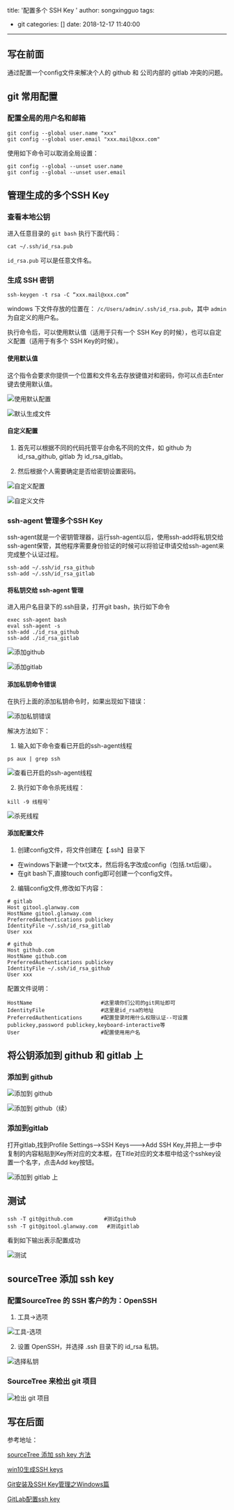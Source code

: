 title: '配置多个 SSH Key '
author: songxingguo
tags:
  - git
categories: []
date: 2018-12-17 11:40:00
---
## 写在前面

通过配置一个config文件来解决个人的 github 和 公司内部的 gitlab 冲突的问题。

<!-- more -->

## git 常用配置

### 配置全局的用户名和邮箱

```
git config --global user.name "xxx"
git config --global user.email "xxx.mail@xxx.com"
```
使用如下命令可以取消全局设置：

```
git config --global --unset user.name
git config --global --unset user.email
```
## 管理生成的多个SSH Key

### 查看本地公钥

进入任意目录的 `git bash` 执行下面代码：

```
cat ~/.ssh/id_rsa.pub
```
`id_rsa.pub` 可以是任意文件名。

### 生成 SSH 密钥

```
ssh-keygen -t rsa -C “xxx.mail@xxx.com”
```
windows 下文件存放的位置在： `/c/Users/admin/.ssh/id_rsa.pub`，其中 `admin` 为自定义的用户名。

执行命令后，可以使用默认值（适用于只有一个 SSH Key 的时候），也可以自定义配置（适用于有多个 SSH Key的时候）。

#### 使用默认值

这个指令会要求你提供一个位置和文件名去存放键值对和密码，你可以点击Enter键去使用默认值。

![使用默认配置](https://graphbed.qiniu.songxingguo.com/SSH-Key/%E4%BD%BF%E7%94%A8%E9%BB%98%E8%AE%A4%E5%80%BC.webp)

![默认生成文件](https://graphbed.qiniu.songxingguo.com/SSH-Key/%E9%BB%98%E8%AE%A4%E6%96%87%E4%BB%B6.webp)

#### 自定义配置

1. 首先可以根据不同的代码托管平台命名不同的文件，如 github 为 id_rsa_github, gitlab 为 id_rsa_gitlab。

2. 然后根据个人需要确定是否给密钥设置密码。

![自定义配置](https://graphbed.qiniu.songxingguo.com/SSH-Key/%E8%87%AA%E5%AE%9A%E4%B9%89%E6%96%87%E4%BB%B6%E5%90%8D.webp)

![自定义文件](https://graphbed.qiniu.songxingguo.com/SSH-Key/%E8%87%AA%E5%AE%9A%E4%B9%89%E6%96%87%E4%BB%B6.webp)
	
    
### ssh-agent 管理多个SSH Key

ssh-agent就是一个密钥管理器，运行ssh-agent以后，使用ssh-add将私钥交给ssh-agent保管，其他程序需要身份验证的时候可以将验证申请交给ssh-agent来完成整个认证过程。

```
ssh-add ~/.ssh/id_rsa_github
ssh-add ~/.ssh/id_rsa_gitlab
```

#### 将私钥交给 ssh-agent 管理

进入用户名目录下的.ssh目录，打开git bash，执行如下命令

```
exec ssh-agent bash
eval ssh-agent -s
ssh-add ./id_rsa_github
ssh-add ./id_rsa_gitlab
```
![添加github](https://graphbed.qiniu.songxingguo.com/SSH-Key/%E6%B7%BB%E5%8A%A0github.webp)

![添加gitlab](https://graphbed.qiniu.songxingguo.com/SSH-Key/%E6%B7%BB%E5%8A%A0gitlab.webp)

#### 添加私钥命令错误

在执行上面的添加私钥命令时，如果出现如下错误：

![添加私钥错误](https://graphbed.qiniu.songxingguo.com/SSH-Key/%E6%B7%BB%E5%8A%A0%E7%A7%81%E9%92%A5%E5%91%BD%E4%BB%A4%E9%94%99%E8%AF%AFwebp.webp)

解决方法如下：

1. 输入如下命令查看已开启的ssh-agent线程

  ```
  ps aux | grep ssh
  ```
  ![查看已开启的ssh-agent线程](https://graphbed.qiniu.songxingguo.com/SSH-Key/%E6%9F%A5%E7%9C%8B%E5%B7%B2%E5%BC%80%E5%90%AF%E7%9A%84ssh-agent%E7%BA%BF%E7%A8%8B.webp)

2. 执行如下命令杀死线程：

  ```
  kill -9 线程号`
  ```
  ![杀死线程](https://graphbed.qiniu.songxingguo.com/SSH-Key/%E6%9D%80%E6%AD%BB%E7%BA%BF%E7%A8%8B.webp)

#### 添加配置文件 

1. 创建config文件，将文件创建在【.ssh】目录下

  - 在windows下新建一个txt文本，然后将名字改成config（包括.txt后缀）。
  - 在git bash下,直接touch config即可创建一个config文件。

2. 编辑config文件,修改如下内容：

  ```
  # gitlab
  Host gitool.glanway.com
  HostName gitool.glanway.com
  PreferredAuthentications publickey
  IdentityFile ~/.ssh/id_rsa_gitlab
  User xxx

  # github
  Host github.com
  HostName github.com
  PreferredAuthentications publickey
  IdentityFile ~/.ssh/id_rsa_github
  User xxx
  ```
  配置文件说明：

  ```
  HostName                      #这里填你们公司的git网址即可
  IdentityFile                  #这里是id_rsa的地址
  PreferredAuthentications      #配置登录时用什么权限认证--可设置publickey,password publickey,keyboard-interactive等
  User                          #配置使用用户名
  ```
## 将公钥添加到 github 和 gitlab 上

### 添加到 github

![添加到 github](https://graphbed.qiniu.songxingguo.com/SSH-Key/%E6%B7%BB%E5%8A%A0%E5%88%B0github.png)

![添加到 github（续）](https://graphbed.qiniu.songxingguo.com/SSH-Key/%E6%B7%BB%E5%8A%A0%E5%88%B0%20github%EF%BC%88%E7%BB%AD%EF%BC%89.png)

### 添加到gitlab

打开gitlab,找到Profile Settings-->SSH Keys--->Add SSH Key,并把上一步中复制的内容粘贴到Key所对应的文本框，在Title对应的文本框中给这个sshkey设置一个名字，点击Add key按钮。

![添加到 gitlab 上](https://graphbed.qiniu.songxingguo.com/SSH-Key/%E6%B7%BB%E5%8A%A0%E5%88%B0gitlab%E4%B8%8A.png)

## 测试

```
ssh -T git@github.com          #测试github
ssh -T git@gitool.glanway.com   #测试gitlab
```

看到如下输出表示配置成功

![测试](https://graphbed.qiniu.songxingguo.com/SSH-Key/%E6%B5%8B%E8%AF%95.webp)

## sourceTree 添加 ssh key

### 配置SourceTree 的 SSH 客户的为：OpenSSH 

1. 工具->选项 

  ![工具-选项](https://graphbed.qiniu.songxingguo.com/SSH-Key/%E5%B7%A5%E5%85%B7-%E9%80%89%E9%A1%B9.png)

2. 设置 OpenSSH，并选择 .ssh 目录下的 id_rsa 私钥。

  ![选择私钥](https://graphbed.qiniu.songxingguo.com/SSH-Key/%E9%80%89%E6%8B%A9%E7%A7%81%E9%92%A5.png)
  
### SourceTree 来检出 git 项目 

![检出 git 项目](https://graphbed.qiniu.songxingguo.com/SSH-Key/%E6%A3%80%E5%87%BAgit%E9%A1%B9%E7%9B%AE.png)

## 写在后面

参考地址：

[sourceTree 添加 ssh key 方法](https://blog.csdn.net/tengdazhang770960436/article/details/54171911)

[win10生成SSH keys](https://www.cnblogs.com/xiaoCong2016/p/6623243.html)

[Git安装及SSH Key管理之Windows篇](https://www.jianshu.com/p/a3b4f61d4747)

[GitLab配置ssh key](http://www.cnblogs.com/hafiz/p/8146324.html)
